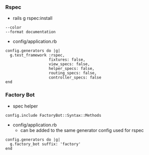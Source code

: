 ### Rspec
- rails g rspec:install
```
--color
--format documentation
```

- config/application.rb
```
config.generators do |g|
  g.test_framework :rspec,
                   fixtures: false,
                   view_specs: false,
                   helper_specs: false,
                   routing_specs: false,
                   controller_specs: false
end
```

### Factory Bot
- spec helper
```
config.include FactoryBot::Syntax::Methods
```

- config/application.rb
  - can be added to the same generator config used for rspec
```
config.generators do |g|
  g.factory_bot suffix: 'factory'
end
```
